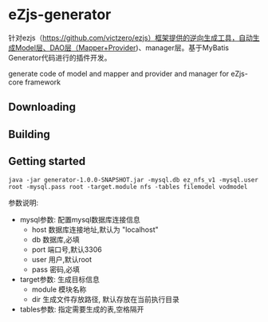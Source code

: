 # eZjs-generator
针对ezjs（https://github.com/victzero/ezjs）框架提供的逆向生成工具，自动生成Model层、DAO层（Mapper+Provider)、manager层。基于MyBatis Generator代码进行的插件开发。

generate code of model and mapper and provider and manager for eZjs-core framework

## Downloading

## Building

## Getting started
```
java -jar generator-1.0.0-SNAPSHOT.jar -mysql.db ez_nfs_v1 -mysql.user root -mysql.pass root -target.module nfs -tables filemodel vodmodel
```

参数说明:
* mysql参数: 配置mysql数据库连接信息
    * host 数据库连接地址,默认为 "localhost"
    * db   数据库,必填
    * port 端口号,默认3306
    * user 用户,默认root
    * pass 密码,必填
* target参数: 生成目标信息
    * module   模块名称
    * dir  生成文件存放路径, 默认存放在当前执行目录
* tables参数: 指定需要生成的表,空格隔开
